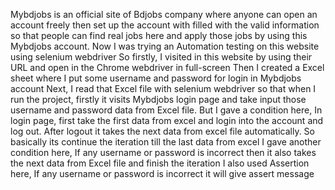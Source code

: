 Mybdjobs is an official site of Bdjobs company where anyone can open an account freely then set up the account with filled with the valid information so that people can find real jobs here and apply those jobs by using this Mybdjobs account. 
Now I was trying an Automation testing on this website using selenium webdriver
So firstly, I visited in this website by using their URL and open in the Chrome webdriver in full-screen
Then I created a Excel sheet where I put some username and password for login in Mybdjobs account
Next, I read that Excel file with selenium webdriver so that when I run the project, firstly it visits Mybdjobs login page and take input those username and password data from Excel file.
But I gave a condition here, In login page, first take the first data from excel and login into the account and log out. After logout it takes the next data from excel file automatically. So basically its continue the iteration till the last data from excel
I gave another condition here, If any username or password is incorrect then it also takes the next data from Excel file and finish the iteration
I also used Assertion here, If any username or password is incorrect it will give assert message 
